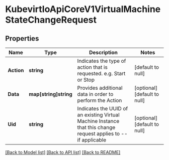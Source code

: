 # KubevirtIoApiCoreV1VirtualMachineStateChangeRequest

## Properties
Name | Type | Description | Notes
------------ | ------------- | ------------- | -------------
**Action** | **string** | Indicates the type of action that is requested. e.g. Start or Stop | [default to null]
**Data** | **map[string]string** | Provides additional data in order to perform the Action | [optional] [default to null]
**Uid** | **string** | Indicates the UUID of an existing Virtual Machine Instance that this change request applies to -- if applicable | [optional] [default to null]

[[Back to Model list]](../README.md#documentation-for-models) [[Back to API list]](../README.md#documentation-for-api-endpoints) [[Back to README]](../README.md)


